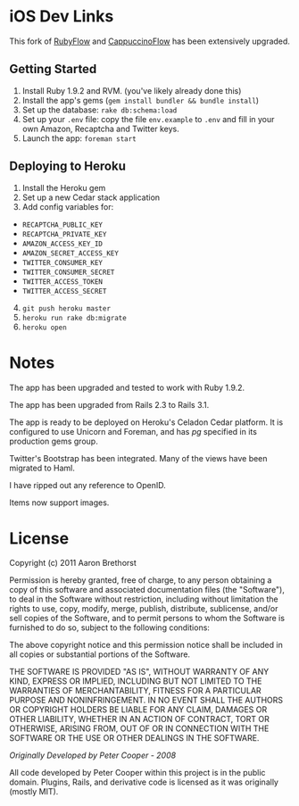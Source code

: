 iOS Dev Links
==============

This fork of [RubyFlow](http://rubyflow.com) and [CappuccinoFlow](http://cappuccinoflow.com) has been extensively upgraded.

Getting Started
-----

1. Install Ruby 1.9.2 and RVM. (you've likely already done this)
2. Install the app's gems (`gem install bundler && bundle install`)
3. Set up the database: `rake db:schema:load`
4. Set up your `.env` file: copy the file `env.example` to `.env` and fill in your own Amazon, Recaptcha and Twitter keys.
5. Launch the app: `foreman start`

Deploying to Heroku
-----

1. Install the Heroku gem
2. Set up a new Cedar stack application
3. Add config variables for:
  * `RECAPTCHA_PUBLIC_KEY`
  * `RECAPTCHA_PRIVATE_KEY`
  * `AMAZON_ACCESS_KEY_ID`
  * `AMAZON_SECRET_ACCESS_KEY`
  * `TWITTER_CONSUMER_KEY`
  * `TWITTER_CONSUMER_SECRET`
  * `TWITTER_ACCESS_TOKEN`
  * `TWITTER_ACCESS_SECRET`
4. `git push heroku master`
5. `heroku run rake db:migrate`
6. `heroku open`


Notes
==============

The app has been upgraded and tested to work with Ruby 1.9.2.

The app has been upgraded from Rails 2.3 to Rails 3.1.

The app is ready to be deployed on Heroku's Celadon Cedar platform. It is configured to use Unicorn and Foreman, and has _pg_ specified in its production gems group.

Twitter's Bootstrap has been integrated. Many of the views have been migrated to Haml. 

I have ripped out any reference to OpenID. 

Items now support images.

License
======

Copyright (c) 2011 Aaron Brethorst

Permission is hereby granted, free of charge, to any person obtaining a copy of this software and associated documentation files (the "Software"), to deal in the Software without restriction, including without limitation the rights to use, copy, modify, merge, publish, distribute, sublicense, and/or sell copies of the Software, and to permit persons to whom the Software is furnished to do so, subject to the following conditions:

The above copyright notice and this permission notice shall be included in all copies or substantial portions of the Software.

THE SOFTWARE IS PROVIDED "AS IS", WITHOUT WARRANTY OF ANY KIND, EXPRESS OR IMPLIED, INCLUDING BUT NOT LIMITED TO THE WARRANTIES OF MERCHANTABILITY, FITNESS FOR A PARTICULAR PURPOSE AND NONINFRINGEMENT. IN NO EVENT SHALL THE AUTHORS OR COPYRIGHT HOLDERS BE LIABLE FOR ANY CLAIM, DAMAGES OR OTHER LIABILITY, WHETHER IN AN ACTION OF CONTRACT, TORT OR OTHERWISE, ARISING FROM, OUT OF OR IN CONNECTION WITH THE SOFTWARE OR THE USE OR OTHER DEALINGS IN THE SOFTWARE.

_Originally Developed by Peter Cooper - 2008_

All code developed by Peter Cooper within this project is in the public domain.
Plugins, Rails, and derivative code is licensed as it was originally (mostly MIT).